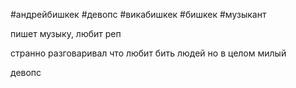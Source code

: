 #андрейбишкек #девопс #викабишкек #бишкек 
#музыкант

пишет музыку, любит реп

странно разговаривал что любит бить людей но в целом милый


девопс